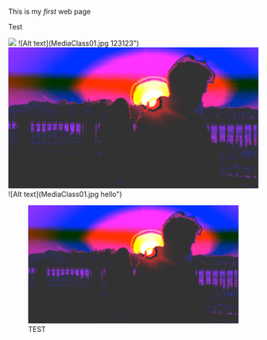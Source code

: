 <!DOCTYPE html>
<html>
<head>
    <title>My First Web Page</title>
</head>
<body>
    <p>This is my <em>first</em> web page<br></p>
    <p>Test</p>
    </picture>
    <img src="MediaClass01.jpg"> 
    ![Alt text](MediaClass01.jpg 123123")
      <img src="MediaClass02.jpg"> 
    ![Alt text](MediaClass01.jpg hello")
    <figure>
    <img src="MediaClass02.jpg" />
    <figcaption>TEST</figcaption>
</figure>
</body>
</html>
